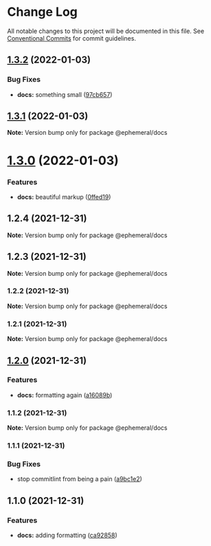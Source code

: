 # Change Log

All notable changes to this project will be documented in this file.
See [Conventional Commits](https://conventionalcommits.org) for commit guidelines.

## [1.3.2](https://github.com/jpwesselink/cdk-monorepo/compare/@ephemeral/docs@1.3.1...@ephemeral/docs@1.3.2) (2022-01-03)


### Bug Fixes

* **docs:** something small ([97cb657](https://github.com/jpwesselink/cdk-monorepo/commit/97cb65794bee845b3b01db8994caecbe8e64237f))





## [1.3.1](https://github.com/jpwesselink/cdk-monorepo/compare/@ephemeral/docs@1.3.0...@ephemeral/docs@1.3.1) (2022-01-03)

**Note:** Version bump only for package @ephemeral/docs





# [1.3.0](https://github.com/jpwesselink/cdk-monorepo/compare/@ephemeral/docs@1.2.4...@ephemeral/docs@1.3.0) (2022-01-03)


### Features

* **docs:** beautiful markup ([0ffed19](https://github.com/jpwesselink/cdk-monorepo/commit/0ffed19834a7f7957fde8ff8e3cb8501fa1433c7))





## 1.2.4 (2021-12-31)

**Note:** Version bump only for package @ephemeral/docs





## 1.2.3 (2021-12-31)

**Note:** Version bump only for package @ephemeral/docs





### 1.2.2 (2021-12-31)

**Note:** Version bump only for package @ephemeral/docs





### 1.2.1 (2021-12-31)

**Note:** Version bump only for package @ephemeral/docs





## [1.2.0](https://github.com/jpwesselink/cdk-monorepo/compare/@ephemeral/docs@1.1.2...@ephemeral/docs@1.2.0) (2021-12-31)


### Features

* **docs:** formatting again ([a16089b](https://github.com/jpwesselink/cdk-monorepo/commit/a16089bc48c499c75e7ba0a58644cba674dcfcfd))



### 1.1.2 (2021-12-31)

**Note:** Version bump only for package @ephemeral/docs





### 1.1.1 (2021-12-31)


### Bug Fixes

* stop commitlint from being a pain ([a9bc1e2](https://github.com/jpwesselink/cdk-monorepo/commit/a9bc1e2e979e0dfebff644545ef9b5d61d1aa48a))



## 1.1.0 (2021-12-31)


### Features

* **docs:** adding formatting ([ca92858](https://github.com/jpwesselink/cdk-monorepo/commit/ca92858b503886e49ee461aef588ffa400b5f308))

